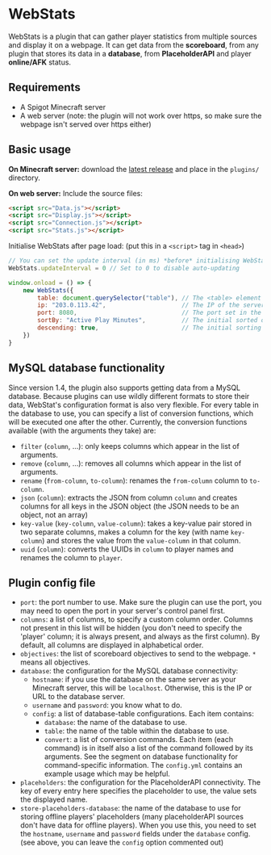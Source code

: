 # WebStats
WebStats is a plugin that can gather player statistics from multiple sources
and display it on a webpage. It can get data from the **scoreboard**, from any
plugin that stores its data in a **database**, from **PlaceholderAPI** and
player **online/AFK** status.

## Requirements
- A Spigot Minecraft server
- A web server (note: the plugin will not work over https, so make sure the
  webpage isn't served over https either)

## Basic usage
**On Minecraft server:** download the [latest release][1] and place in the
`plugins/` directory.

**On web server:**
Include the source files:
```html
<script src="Data.js"></script>
<script src="Display.js"></script>
<script src="Connection.js"></script>
<script src="Stats.js"></script>
```

Initialise WebStats after page load: (put this in a `<script>` tag in `<head>`)
```js
// You can set the update interval (in ms) *before* initialising WebStats (optional, default 10000)
WebStats.updateInterval = 0 // Set to 0 to disable auto-updating

window.onload = () => {
	new WebStats({
		table: document.querySelector("table"), // The <table> element to use (required)
		ip: "203.0.113.42",                     // The IP of the server (required)
		port: 8080,                             // The port set in the config.yml on the server (required)
		sortBy: "Active Play Minutes",          // The initial sorted objective (optional, default "Player")
		descending: true,                       // The initial sorting direction (optional, default false)
	})
}
```

## MySQL database functionality
Since version 1.4, the plugin also supports getting data from a MySQL database.
Because plugins can use wildly different formats to store their data, WebStat's
configuration format is also very flexible.
For every table in the database to use, you can specify a list of conversion
functions, which will be executed one after the other. Currently, the
conversion functions available (with the arguments they take) are:
- `filter` (`column`, ...): only keeps columns which appear in the list of arguments.
- `remove` (`column`, ...): removes all columns which appear in the list of arguments.
- `rename` (`from-column`, `to-column`): renames the `from-column` column to `to-column`.
- `json` (`column`): extracts the JSON from column `column` and creates columns
  for all keys in the JSON object (the JSON needs to be an object, not an array)
- `key-value` (`key-column`, `value-column`): takes a key-value pair stored in
  two separate columns, makes a column for the key (with name `key-column`) and
  stores the value from the `value-column` in that column.
- `uuid` (`column`): converts the UUIDs in `column` to player names and renames
  the column to `player`.

## Plugin config file
- `port`: the port number to use. Make sure the plugin can use the port,
  you may need to open the port in your server's control panel first.
- `columns`: a list of columns, to specify a custom column order. Columns not
  present in this list will be hidden (you don't need to specify the 'player'
  column; it is always present, and always as the first column). By default,
  all columns are displayed in alphabetical order.
- `objectives`: the list of scoreboard objectives to send to the webpage.
  `*` means all objectives.
- `database`: the configuration for the MySQL database connectivity:
  - `hostname`: if you use the database on the same server as your Minecraft
    server, this will be `localhost`. Otherwise, this is the IP or URL to the
    database server.
  - `username` and `password`: you know what to do.
  - `config`: a list of database-table configurations. Each item contains:
    - `database`: the name of the database to use.
    - `table`: the name of the table within the database to use.
    - `convert`: a list of conversion commands. Each item (each command) is
      in itself also a list of the command followed by its arguments. See the
      segment on database functionality for command-specific information. The
      `config.yml` contains an example usage which may be helpful.
- `placeholders`: the configuration for the PlaceholderAPI connectivity. The
  key of every entry here specifies the placeholder to use, the value sets the
  displayed name.
- `store-placeholders-database`: the name of the database to use for storing
  offline players' placeholders (many placeholderAPI sources don't have data
  for offline players). When you use this, you need to set the `hostname`,
  `username` and `password` fields under the `database` config. (see above,
  you can leave the `config` option commented out)

[1]: https://github.com/Dantevg/WebStats/releases
